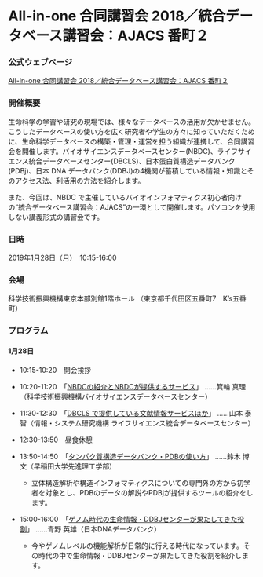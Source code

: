 # All-in-one 合同講習会 2018／統合データベース講習会：AJACS 番町２

### 公式ウェブページ
[All-in-one 合同講習会 2018／統合データベース講習会：AJACS 番町２](https://events.biosciencedbc.jp/training/ajacs75)  

### 開催概要
生命科学の学習や研究の現場では、様々なデータベースの活用が欠かせません。こうしたデータベースの使い方を広く研究者や学生の方々に知っていただくために、生命科学データベースの構築・管理・運営を担う組織が連携して、合同講習会を開催します。バイオサイエンスデータベースセンター(NBDC)、ライフサイエンス統合データベースセンター(DBCLS)、日本蛋白質構造データバンク(PDBj)、日本 DNA データバンク(DDBJ)の4機関が蓄積している情報・知識とそのアクセス法、利活用の方法を紹介します。

また、今回は、NBDC で主催しているバイオインフォマティクス初心者向けの“統合データベース講習会：AJACS”の一環として開催します。パソコンを使用しない講義形式の講習会です。


### 日時
2019年1月28日（月）　10:15-16:00

### 会場
 科学技術振興機構東京本部別館1階ホール 
（東京都千代田区五番町7　Kʼs五番町）

### プログラム
#### 1月28日
- 10:15-10:20　開会挨拶

- 10:20-11:20　「[NBDCの紹介とNBDCが提供するサービス](01_minowa)」
……箕輪 真理（科学技術振興機構バイオサイエンスデータベースセンター）

- 11:30-12:30　「[DBCLS で提供している文献情報サービスほか](02_yamamoto)」
……山本 泰智（情報・システム研究機構 ライフサイエンス統合データベースセンター）

- 12:30-13:50　昼食休憩

- 13:50-14:50　「[タンパク質構造データバンク・PDBの使い方](03_suzuki)」
……鈴木 博文（早稲田大学先進理工学部）
  - 立体構造解析や構造インフォマティクスについての専門外の方から初学者を対象とし、PDBのデータの解説やPDBjが提供するツールの紹介をします。

- 15:00-16:00　「[ゲノム時代の生命情報・DDBJセンターが果たしてきた役割](04_aono)」
……青野 英雄（日本DNAデータバンク）
  - 今やゲノムレベルの機能解析が日常的に行える時代になっています。その時代の中で生命情報・DDBJセンターが果たしてきた役割を紹介します。
